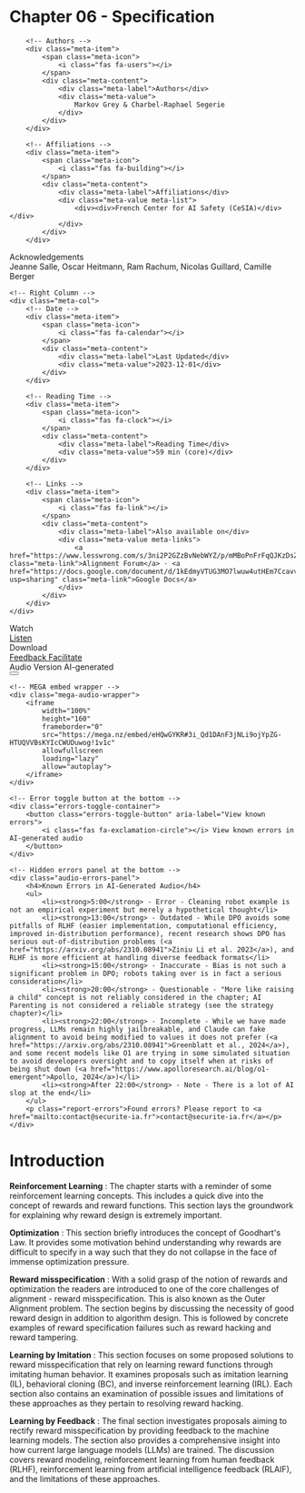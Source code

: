 # Chapter 06 - Specification

<div class="meta-grid">
    <!-- Left Column -->
    <div class="meta-col">

        <!-- Authors -->
        <div class="meta-item">
            <span class="meta-icon">
                <i class="fas fa-users"></i>
            </span>
            <div class="meta-content">
                <div class="meta-label">Authors</div>
                <div class="meta-value">
                    Markov Grey & Charbel-Raphael Segerie
                </div>
            </div>
        </div>
        
        <!-- Affiliations -->
        <div class="meta-item">
            <span class="meta-icon">
                <i class="fas fa-building"></i>
            </span>
            <div class="meta-content">
                <div class="meta-label">Affiliations</div>
                <div class="meta-value meta-list">
                    <div><div>French Center for AI Safety (CeSIA)</div></div>
                </div>
            </div>
        </div>

<!-- Acknowledgements section -->
<div class="meta-item">
    <span class="meta-icon">
        <i class="fas fa-heart"></i>
    </span>
    <div class="meta-content">
        <div class="meta-label">Acknowledgements</div>
        <div class="meta-value">
            Jeanne Salle, Oscar Heitmann, Ram Rachum, Nicolas Guillard, Camille Berger
        </div>
    </div>
</div>
    </div>

    <!-- Right Column -->
    <div class="meta-col">
        <!-- Date -->
        <div class="meta-item">
            <span class="meta-icon">
                <i class="fas fa-calendar"></i>
            </span>
            <div class="meta-content">
                <div class="meta-label">Last Updated</div>
                <div class="meta-value">2023-12-01</div>
            </div>
        </div>
        
        <!-- Reading Time -->
		<div class="meta-item">
			<span class="meta-icon">
				<i class="fas fa-clock"></i>
			</span>
			<div class="meta-content">
				<div class="meta-label">Reading Time</div>
				<div class="meta-value">59 min (core)</div>
			</div>
		</div>
        
        <!-- Links -->
        <div class="meta-item">
            <span class="meta-icon">
                <i class="fas fa-link"></i>
            </span>
            <div class="meta-content">
                <div class="meta-label">Also available on</div>
                <div class="meta-value meta-links">
                    <a href="https://www.lesswrong.com/s/3ni2P2GZzBvNebWYZ/p/mMBoPnFrFqQJKzDsZ" class="meta-link">Alignment Forum</a> · <a href="https://docs.google.com/document/d/1kEdmyVTUG3MO7lwuw4utHEm7CcavvgAiUZcWHaOZuPY/edit?usp=sharing" class="meta-link">Google Docs</a>
                </div>
            </div>
        </div>
    </div>
</div>

<div class="action-buttons">
    <div class="action-button disabled" data-tippy-content="Video coming soon">
        <i class="fas fa-video"></i>
        <span>Watch</span>
    </div>
    <a href="#" class="action-button">
        <i class="fas fa-headphones"></i>
        <span>Listen</span>
    </a>
    <div class="action-button disabled" data-tippy-content="PDF coming soon">
        <i class="fas fa-file-pdf"></i>
        <span>Download</span>
    </div>
    <a href="https://forms.gle/ZsA4hEWUx1ZrtQLL9" class="action-button">
        <i class="fas fa-comment"></i>
        <span>Feedback</span>
    </a>
    <a href="https://docs.google.com/document/d/1JfmzGii5QG6hW8AM5WxzDBVyGc14aLV_Lc_1PkK2ZLc/edit?usp=sharing" class="action-button">
        <i class="fas fa-users"></i>
        <span>Facilitate</span>
    </a>
</div>

<div class="atlas-audio-player">
    <!-- Header section -->
    <div class="audio-player__header">
        <div class="header-left">
            <i class="fas fa-headphones-alt"></i>
            <span class="audio-player__title">Audio Version</span>
            <span class="audio-warning-text"><i class="fas fa-robot"></i> AI-generated</span>
        </div>
        <div class="header-right">
            <button class="audio-close-button" aria-label="Close audio player">
                <i class="fas fa-times"></i>
            </button>
        </div>
    </div>
    
    <!-- MEGA embed wrapper -->
    <div class="mega-audio-wrapper">
        <iframe 
            width="100%" 
            height="160" 
            frameborder="0" 
            src="https://mega.nz/embed/eHQwGYKR#3i_Qd1DAnF3jNLi9ojYpZG-HTUQVVBsKYIcCWUDuwog!1v1c" 
            allowfullscreen
            loading="lazy"
            allow="autoplay">
        </iframe>
    </div>
    
    <!-- Error toggle button at the bottom -->
    <div class="errors-toggle-container">
        <button class="errors-toggle-button" aria-label="View known errors">
            <i class="fas fa-exclamation-circle"></i> View known errors in AI-generated audio
        </button>
    </div>
    
    <!-- Hidden errors panel at the bottom -->
    <div class="audio-errors-panel">
        <h4>Known Errors in AI-Generated Audio</h4>
        <ul>
            <li><strong>5:00</strong> - Error - Cleaning robot example is not an empirical experiment but merely a hypothetical thought</li>
            <li><strong>13:00</strong> - Outdated - While DPO avoids some pitfalls of RLHF (easier implementation, computational efficiency, improved in-distribution performance), recent research shows DPO has serious out-of-distribution problems (<a href="https://arxiv.org/abs/2310.08941">Ziniu Li et al. 2023</a>), and RLHF is more efficient at handling diverse feedback formats</li>
            <li><strong>15:00</strong> - Inaccurate - Bias is not such a significant problem in DPO; robots taking over is in fact a serious consideration</li>
            <li><strong>20:00</strong> - Questionable - "More like raising a child" concept is not reliably considered in the chapter; AI Parenting is not considered a reliable strategy (see the strategy chapter)</li>
            <li><strong>22:00</strong> - Incomplete - While we have made progress, LLMs remain highly jailbreakable, and Claude can fake alignment to avoid being modified to values it does not prefer (<a href="https://arxiv.org/abs/2310.08941">Greenblatt et al., 2024</a>), and some recent models like O1 are trying in some simulated situation to avoid developers oversight and to copy itself when at risks of being shut down (<a href="https://www.apolloresearch.ai/blog/o1-emergent">Apollo, 2024</a>)</li>
            <li><strong>After 22:00</strong> - Note - There is a lot of AI slop at the end</li>
        </ul>
        <p class="report-errors">Found errors? Please report to <a href="mailto:contact@securite-ia.fr">contact@securite-ia.fr</a></p>
    </div>
</div>

# Introduction

**Reinforcement Learning** : The chapter starts with a reminder of some reinforcement learning concepts. This includes a quick dive into the concept of rewards and reward functions. This section lays the groundwork for explaining why reward design is extremely important.

**Optimization** : This section briefly introduces the concept of Goodhart's Law. It provides some motivation behind understanding why rewards are difficult to specify in a way such that they do not collapse in the face of immense optimization pressure.

**Reward misspecification** : With a solid grasp of the notion of rewards and optimization the readers are introduced to one of the core challenges of alignment - reward misspecification. This is also known as the Outer Alignment problem. The section begins by discussing the necessity of good reward design in addition to algorithm design. This is followed by concrete examples of reward specification failures such as reward hacking and reward tampering.

**Learning by Imitation** : This section focuses on some proposed solutions to reward misspecification that rely on learning reward functions through imitating human behavior. It examines proposals such as imitation learning (IL), behavioral cloning (BC), and inverse reinforcement learning (IRL). Each section also contains an examination of possible issues and limitations of these approaches as they pertain to resolving reward hacking.

**Learning by Feedback** : The final section investigates proposals aiming to rectify reward misspecification by providing feedback to the machine learning models. The section also provides a comprehensive insight into how current large language models (LLMs) are trained. The discussion covers reward modeling, reinforcement learning from human feedback (RLHF), reinforcement learning from artificial intelligence feedback (RLAIF), and the limitations of these approaches.
